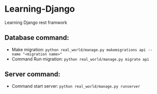 # Learning-Django
Learning Django rest framwork

## Database command:
- Make migration: `python real_world/manage.py makemigrations api --name "<migration name>"`
- Command Run migration: `python real_world/manage.py migrate api`

## Server command:
- Command start server: `python real_world/manage.py runserver`
